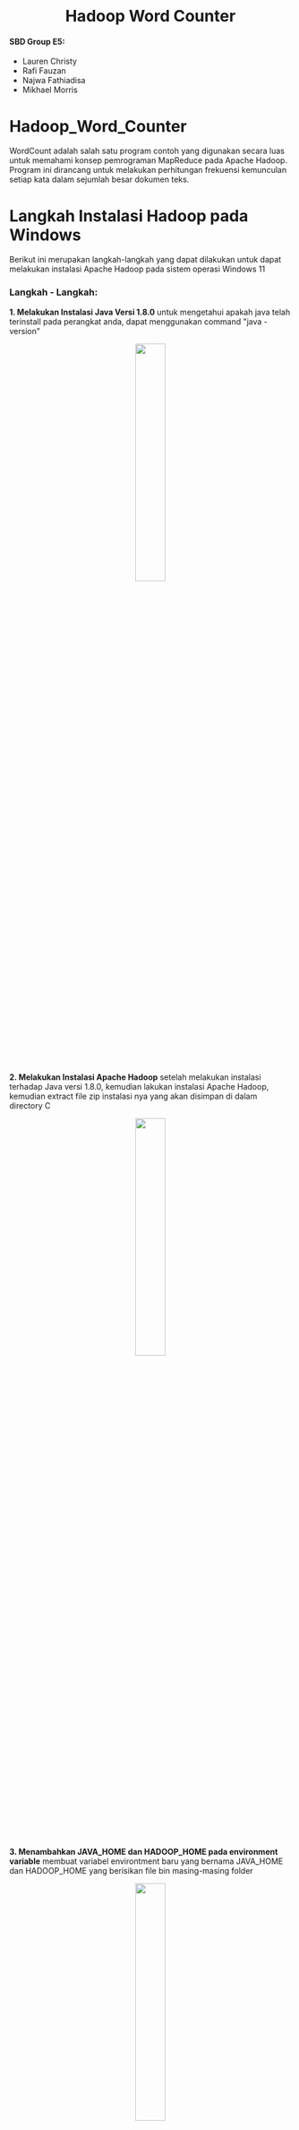 <br />
<div align="center">
  <h1 align="center">Hadoop Word Counter</h1>
</div>

#### SBD Group E5:
- Lauren Christy 
- Rafi Fauzan
- Najwa Fathiadisa
- Mikhael Morris

  
# Hadoop_Word_Counter

WordCount adalah salah satu program contoh yang digunakan secara luas untuk memahami konsep pemrograman MapReduce pada Apache Hadoop. Program ini dirancang untuk melakukan perhitungan frekuensi kemunculan setiap kata dalam sejumlah besar dokumen teks.

# Langkah Instalasi Hadoop pada Windows

Berikut ini merupakan langkah-langkah yang dapat dilakukan untuk dapat melakukan instalasi Apache Hadoop pada 
sistem operasi Windows 11

### Langkah - Langkah:

**1. Melakukan Instalasi Java Versi 1.8.0**
untuk mengetahui apakah java telah terinstall pada perangkat anda, dapat menggunakan command "java -version"
<p align="center" width="100%">
    <img width="33%" src="./docs/java-version.jpg"> 
</p>

**2. Melakukan Instalasi Apache Hadoop**
setelah melakukan instalasi terhadap Java versi 1.8.0, kemudian lakukan instalasi Apache Hadoop, kemudian extract
file zip instalasi nya yang akan disimpan di dalam directory C
<p align="center" width="100%">
    <img width="33%" src="./docs/hadoopfile.png"> 
</p>

**3. Menambahkan JAVA_HOME dan HADOOP_HOME pada environment variable**
membuat variabel environtment baru yang bernama JAVA_HOME dan HADOOP_HOME yang berisikan file bin masing-masing folder
<p align="center" width="100%">
    <img width="33%" src="./docs/javahadoophome.png"> 
</p>

**4. Melakukan konfiguras yang diperlukan untuk dapat menajalankan hadoop pada Windows**

**a. Konfiguurasi file hadoop-env**
tambahkan path yang sesuai untuk JAVA_HOME
<p align="center" width="100%">
    <img width="33%" src="./docs/hadoopenv.png"> 
</p>

**a. Konfiguurasi file hadoop-env**
tambahkan path yang sesuai untuk JAVA_HOME
<p align="center" width="100%">
    <img width="33%" src="./docs/hadoopenv.png">
</p>

untuk mengecek apakah JAVA_HOME sudah terkonfirasi dengan benar, gunakan command "hadoop" pada terminal
<p align="center" width="100%">
    <img width="33%" src="./docs/hadoopversion.png">
</p>

**b. Konfiguurasi file core-site.xml**
tambahkan konfigurasi berikut pada file tersebut
```
<configuration>
<property>
  <name>fs.defaultFS</name>
  <value>hdfs://localhost:9000</value>
 </property>
</configuration>
```
<p align="center" width="100%">
    <img width="33%" src="./docs/core-site.png">
</p>

**c. Konfiguurasi file hdfs-site.xml**
tambahkan konfigurasi berikut pada file tersebut

```
<configuration>
 <property>
  <name>dfs.replication</name>
  <value>1</value>
 </property>
 <property>
  <name>dfs.namenode.name.dir</name>
  <value>C:\hadoop\data\namenode</value>
  <final>true</final>
 </property>
 <property>
  <name>dfs.datanode.data.dir</name>
  <value>C:\hadoop\data\datanode</value>
  <final>true</final>
 </property>
</configuration>
```

<p align="center" width="100%">
    <img width="33%" src="./docs/hdfs.png">
</p>

**d. Konfiguurasi file hdfs-site.xml**
sebelum mengkonfigurasikan file hdfs-site.xml, buatlah sebuah folder data yang berisi folder namenode dan folder datanode
<p align="center" width="100%">
    <img width="33%" src="./docs/folder.png">
</p>

tambahkan konfigurasi berikut pada file tersebut
```
<configuration>
 <property>
  <name>dfs.replication</name>
  <value>1</value>
 </property>
 <property>
  <name>dfs.namenode.name.dir</name>
  <value>C:\hadoop\data\namenode</value>
  <final>true</final>
 </property>
 <property>
  <name>dfs.datanode.data.dir</name>
  <value>C:\hadoop\data\datanode</value>
  <final>true</final>
 </property>
</configuration>
```
<p align="center" width="100%">
    <img width="33%" src="./docs/hdfs.png">
</p>

**e. Konfiguurasi file mapred-site.xml**
tambahkan konfigurasi berikut pada file tersebut
```
<configuration>
 <property>
  <name>mapreduce.framework.name</name>
  <value>yarn</value>
 </property>
</configuration>
```
<p align="center" width="100%">
    <img width="33%" src="./docs/mapred-site.png">
</p>

**f. Konfiguurasi file yarn-site.xml**
tambahkan konfigurasi berikut pada file tersebut
```
<configuration>
 <property>
  <name>yarn.nodemanager.aux-services</name>
  <value>mapreduce_shuffle</value>
 </property>
 <property>
  <name>yarn.nodemanager.auxservices.mapreduce.shuffle.class</name>
  <value>org.apache.hadoop.mapred.ShuffleHandler</value>
 </property>
</configuration>
```
<p align="center" width="100%">
    <img width="33%" src="./docs/yarn-site.png">
</p>

**g. Konfiguurasi file yarn-site.xml**
gunakan komen berikut untuk menjalankan Hadoop
```
start-all.cmd
```
<p align="center" width="100%">
    <img width="33%" src="./docs/start.jpg">
</p>

setelah itu pastikan agar seluruh node berjalan dengan baik 
<p align="center" width="100%">
    <img width="33%" src="./docs/run.jpg">
</p>

dapat juga menggunakan perintah:
```
jps
```
<p align="center" width="100%">
    <img width="33%" src="./docs/jps.jpg">
</p>


# Langkah Instalasi Hadoop pada Linux

1. Melakukan Instalasi OpenJDK di Ubuntu
   
   Gunakan command berikut untuk memperbarui sistem sebelum memulai instalasi baru:
   ```
   sudo apt update
   ```
2. Install OpenJDK 8

   Apache Hadoop 3.x sepenuhnya men-support Java 8. Gunakan command berikut untuk menginstall OpenJDK 8:
   ```
   sudo apt-get install openjdk-8-jdk
   ```
3. Verifikasi versi Java

   Setelah proses instalasi selesai, gunakan command berikut untuk verifikasi versi Java:
   ```
   java -version; javac -version
   ```
   Berikut adalah contoh output yang benar:
    ![image](https://github.com/laurenchristyt/Hadoop_Word_Counter/assets/113244831/1e277033-6746-483b-8a81-dd9a28ff229b)
4. Set Up User Non-Root untuk environment Hadoop
   
   - Install OpenSSH di Ubuntu
     ```
     sudo apt install openssh-server openssh-client -y
     ```
     Berikut merupakan contoh output yang menunjukkan bahwa versi terbaru sudah ter-install
     ![image](https://github.com/laurenchristyt/Hadoop_Word_Counter/assets/113244831/f645c57d-9323-46b8-ad18-93853f25176a)

   - Membuat User Hadoop

     Gunakan command adduser untuk membuat pengguna Hadoop baru:
     ```
     sudo adduser hdoop
     ```
     Pada contoh diatas, username yang digunakan adalah hdoop, username dapat diubah sesuai dengan keinginan.
     Setelah itu, switch ke user yang baru saja dibuat dan buat password:
     ```
     su - hdoop
     ``` 
   - Enable Passwordless SSH untuk User Hadoop

     Untuk menghasilkan SSH key pair dan menentukan lokasi penyimmpanannya, gunakan command berikut
     ```
     ssh-keygen -t rsa -P '' -f ~/.ssh/id_rsa
     ```
     Berikut adalah contoh output yang benar:
     ![image](https://github.com/laurenchristyt/Hadoop_Word_Counter/assets/113244831/e0c49b9c-51d7-4c81-923a-1cf81aedd74c)

     Gunakan command cat untuk menyimpan public key sebagai authorized_key di direktori ssh
     ```
     cat ~/.ssh/id_rsa.pub >> ~/.ssh/authorized_keys
     ```
        
     Gunakan command chmod mengatur permission untuk user
     ```
     chmod 0600 ~/.ssh/authorized_keys
     ```

     Lakukan verifikasi dengan menggunakan user hdoop untuk SSH ke localhost
     ```
     ssh localhost
     ```
     
   - Download and Install Hadoop on Ubuntu

     Download Hadoop sesuai versi yang diinginkan dari [Apache Hadoop Project Page](https://hadoop.apache.org/releases.html)
     Tutorial ini akan menggunakan Binary download untuk Hadoop Version 3.2.1.

     Gunakan mirror link yang disediakan setelah memilih versi dan download Hadoop tar package dengan command wget:
     ```
     wget https://downloads.apache.org/hadoop/common/hadoop-3.2.1/hadoop-3.2.1.tar.gz
     ```
     Berikut contoh penggunaan command wget
     ![image](https://github.com/laurenchristyt/Hadoop_Word_Counter/assets/113244831/890652b4-89f7-4a76-8f33-1b637603313b)
     
     Setelah itu, ekstrak file yang sudah di-download dengan command berikut:
     ```
     tar xzf hadoop-3.2.1.tar.gz
     ```
     
6. Single Node Hadoop Deployment (Pseudo-Distributed Mode)   
   Hadoop berfungsi dengan baik ketika diterapkan dalam Multi Node. Namun, jika baru mengenal Hadoop dan ingin menjelajahi perintah dasar atau menguji aplikasi,
   konfigurasi dapat dilakukan dengan single node.
   Mode ini disebut sebagai Pseudo-Distributed Mode, memungkinkan setiap daemon Hadoop berjalan sebagai satu proses Java tunggal. Environment Hadoop
   dikonfigurasi dengan mengedit beberapa file konfigurasi: 
   bashrc
   hadoop-env.sh
   core-site.xml
   hdfs-site.xml
   mapred-site-xml
   yarn-site.xml

   - Konfigurasi Variabel Environment Hadoop (bashrc)

     Edit file konfigurasi shell .bashrc dengan text editor (dalam contoh ini digunakan nano):
     ```
     sudo nano .bashrc
     ```

     Tentukan variabel environment Hadoop dengan menambahkan konten berikut ke akhir file:
     ```
     #Hadoop Related Options
     export HADOOP_HOME=/home/hdoop/hadoop-3.2.1
     export HADOOP_INSTALL=$HADOOP_HOME
     export HADOOP_MAPRED_HOME=$HADOOP_HOME
     export HADOOP_COMMON_HOME=$HADOOP_HOME
     export HADOOP_HDFS_HOME=$HADOOP_HOME
     export YARN_HOME=$HADOOP_HOME
     export HADOOP_COMMON_LIB_NATIVE_DIR=$HADOOP_HOME/lib/native
     export PATH=$PATH:$HADOOP_HOME/sbin:$HADOOP_HOME/bin
     export HADOOP_OPTS"-Djava.library.path=$HADOOP_HOME/lib/nativ"
     ```

     Setelah melakukan save terhadap file, kita harus menerapkan perubahan ke environment yang sedang berjalan saat ini dengan menggunakan command berikut
     ```
     source ~/.bashrc
     ```
     
   - Edit file hadoop-env.sh

     File hadoop-env.sh berfungsi sebagai file utama untuk mengonfigurasi pengaturan YARN, HDFS, MapReduce, dan proyek terkait Hadoop. Ketika mengatur cluster Hadoop satu 
     node, kita perlu mendefinisikan implementasi Java yang akan digunakan. Gunakan variabel $HADOOP_HOME yang telah dibuat sebelumnya untuk mengakses file hadoop-env.sh:
     ```
     sudo nano $HADOOP_HOME/etc/hadoop/hadoop-env.shCopied!
     ```

     Uncomment tanda # pada variabel $JAVA_HOME dan tambahkan path ke instalasi OpenJDK di sistem Anda. Jika Anda telah menginstall versi yang sama seperti yang                ditampilkan pada bagian pertama tutorial ini, tambahkan baris berikut:
     ```
     export JAVA_HOME=/usr/lib/jvm/java-8-openjdk-amd64
     ```
     
     Path tersebut harus sesuai dengan lokasi instalasi Java pada sistem Anda:
     ![image](https://github.com/laurenchristyt/Hadoop_Word_Counter/assets/113244831/907a1aad-6373-4eba-92e2-c801ebb78471)
     
     Untuk mengetahui Java path yang benar, run command berikut pada terminal
     ```
     which javac
     ```

     Output yang dihasilkan adalah path ke direktori Java binary
     ![image](https://github.com/laurenchristyt/Hadoop_Word_Counter/assets/113244831/6b4bc879-995b-4cd8-9594-b46e1f295c64)

     Gunakan path tersebut untuk menemukan direktori OpenJDK dengan command berikut
     ```
     readlink -f /usr/bin/javac
     ```
     Bagian dari path tepat sebelum direktori /bin/javac harus ditetapkan sebagai variabel $JAVA_HOME.
     ![image](https://github.com/laurenchristyt/Hadoop_Word_Counter/assets/113244831/1bfdd0c2-4a21-4a75-8ea9-41f6b426f15c)

   - Edit core-site.xml File 

     File core-site.xml mendefinisikan properti HDFS dan inti Hadoop.
     Untuk mengatur Hadoop dalam mode pseudo-terdistribusi, kita perlu menentukan URL untuk NameNode kita dan direktori sementara yang digunakan oleh Hadoop untuk proses
     map dan reduce.

     Buka file core-site.xml dengan text editor:
     ```
     sudo nano $HADOOP_HOME/etc/hadoop/core-site.xml
     ```
     Tambahkan konfigurasi berikut untuk mengganti nilai default dari direktori sementara dan tambahkan URL HDFS untuk menggantikan pengaturan sistem file lokal
     default:
     ```
     <configuration>
     <property>
       <name>hadoop.tmp.dir</name>
       <value>/home/hdoop/tmpdata</value>
     </property>
     <property>
       <name>fs.default.name</name>
       <value>hdfs://127.0.0.1:9000</value>
     </property>
     </configuration>
     ```

     Contoh ini menggunakan value berdasarkan sistem lokal. Kita harus menggunakan value yang sesuai dengan sistem masing-masing, dan data harus
     konsisten selama proses konfigurasi.
     ![image](https://github.com/laurenchristyt/Hadoop_Word_Counter/assets/113244831/adc2242c-1670-476a-a2fd-401fad8296c8)

   - Edit hdfs-site.xml File 

     Properti dalam file hdfs-site.xml mengatur lokasi penyimpanan metadata node, file fsimage, dan file edit log. Konfigurasikan file tersebut dengan menentukan
     direktori penyimpanan NameNode dan DataNode.
     Selain itu, nilai default dfs.replication yang awalnya 3 perlu diubah menjadi 1 agar sesuai dengan pengaturan node tunggal.
     Gunakan command berikut untuk membuka file hdfs-site.xml untuk diedit:
     ```
     sudo nano $HADOOP_HOME/etc/hadoop/hdfs-site.xml
     ```

     Tambahkan konfigurasi berikut ke dalam file tersebut, dan jika diperlukan, sesuaikan direktori NameNode dan DataNode sesuai dengan lokasi:
     ```
     <configuration>
     <property>
       <name>dfs.data.dir</name>
       <value>/home/hdoop/dfsdata/namenode</value>
     </property>
     <property>
       <name>dfs.data.dir</name>
       <value>/home/hdoop/dfsdata/datanode</value>
     </property>
     <property>
       <name>dfs.replication</name>
       <value>1</value>
     </property>
     </configuration>
     ```
     Jika diperlukan, buat direktori khusus untuk nilai dfs.data.dir.
     ![image](https://github.com/laurenchristyt/Hadoop_Word_Counter/assets/113244831/cd298b4a-9a3b-4793-b863-ee0cd4d74de3)

   - Edit mapred-site.xml File    

     Gunakan command berikut untuk mengakses file mapred-site.xml
     ```
     sudo nano $HADOOP_HOME/etc/hadoop/mapred-site.xml
     ```
     Tambahkan konfigurasi berikut untuk mengubah value default MapReduce framework ke yarn:
     ```
     <configuration>
     <property>
       <name>mapreduce.framework.name</name>
       <value>yarn</value>
     </property>
     </configuration>
     ```
     ![image](https://github.com/laurenchristyt/Hadoop_Word_Counter/assets/113244831/3bab7aba-30f7-407c-ba26-8988aa777b59)

   - Edit yarn-site.xml File    

     File yarn-site.xml digunakan untuk mendefinisikan pengaturan yang relevan dengan YARN. File ini berisi konfigurasi untuk Node Manager, Resource Manager, Kontainer,
     dan Application Master. Gunakan command berikut untuk mengakses file yarn-site.xml:
     ```
     sudo nano $HADOOP_HOME/etc/hadoop/yarn-site.xml
     ```
     Tambahkan konfigurasi berikut dalam file:
     ```
     <configuration>
     <property>
       <name>yarn.nodemanager.aux-services</name>
       <value>mapreduce_shuffle</value>
     </property>
     <property>
       <name>yarn.nodemanager.aux-services.mapreduce.shuffle.class</name>
       <value>org.apache.hadoop.mapred.ShuffleHandler</value>
     </property>
     <property>
       <name>yarn.resourcemanager.hostname</name>
       <value>127.0.0.1</value>
     </property>
     <property>
       <name>yarn.acl.enable</name>
       <value>0</value>
     </property>
     <property>
       <name>yarn.nodemanager.env-whitelist</name>   
       <value>JAVA_HOME,HADOOP_COMMON_HOME,HADOOP_HDFS_HOME,HADOOP_CONF_DIR,CLASSPATH_PERPEND_DISTCACHE,HADOOP_YARN_HOME,HADOOP_MAPRED_HOME</value>
     </property>
     </configuration>
     ```     
     ![image](https://github.com/laurenchristyt/Hadoop_Word_Counter/assets/113244831/a543b459-0447-4263-956d-940140c89da6)

7. Format HDFS NameNode

   Penting untuk melakukan format pada NameNode sebelum menggunakan Hadoop untuk pertama kalinya
   ```
   hdfs namenode -format
   ```
   Notifikasi shutdown menandakan akhir dari proses format NameNode
   ![image](https://github.com/laurenchristyt/Hadoop_Word_Counter/assets/113244831/39577007-9308-4bce-820f-ce8c46c7a639)

9. Start Hadoop Cluster

   Akses direktori hadoop-3-2.1/sbin dan run command berikut untuk start NameNode dan DataNode:
   ```
   ./start-dfs.sh
   ```
   ![image](https://github.com/laurenchristyt/Hadoop_Word_Counter/assets/113244831/0948c857-cbbf-41ed-a4e0-42ee546d3ed8)

   Setelah namenode, datanode, dan secondary namenode berjalan, start YARN resource dan nodemanagers dengan command berikut:
   ```
   ./start-yarn.sh
   ```
   ![image](https://github.com/laurenchristyt/Hadoop_Word_Counter/assets/113244831/7111accd-86da-4633-9f94-519088833eeb)

   Gunakan command berikut untuk memeriksa apakah semua daemon aktif dan running sebagai proses Java:
   ```
   jps
   ```
   ![image](https://github.com/laurenchristyt/Hadoop_Word_Counter/assets/113244831/45543efd-cfe1-4579-9173-cdad58f27e5e)

10. Akses Hadoop UI dari browser

   Gunakan browser dan navigate ke localhost URL or IP. Nomor port default 9870 memberikan akses ke UI Hadoop NameNode.
   ```
   http://localhost:9870
   ```
   UI NameNode menyediakan gambaran menyeluruh dari kluster.
   ![image](https://github.com/laurenchristyt/Hadoop_Word_Counter/assets/113244831/fc4dedf8-2750-4073-bcfd-bbf2796501c9)

   Default port 9864 bermanfaat untuk mengakses individual DataNodes secara langsung dari browser
   ```
   http://localhost:9864
   ```
   ![image](https://github.com/laurenchristyt/Hadoop_Word_Counter/assets/113244831/2168b91c-f4df-4abf-9ac5-68484c8c2c14)
   
   YARN Resource Manager dapat diakses dari port 8088
   ```
   http://localhost:8088
   ```
   Resource Manager bermanfaat untuk memonitor semua running process dalam Hadoop cluster
   ![image](https://github.com/laurenchristyt/Hadoop_Word_Counter/assets/113244831/4b248ec1-8f5d-4b28-9d40-917f4a5884be)

